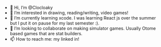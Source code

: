 - 👋 Hi, I’m @Clocloaky
- 👀 I’m interested in drawing, reading/writing, video games!
- 🌱 I’m currently learning xcode. I was learning React js over the summer but I put it on pause for my last semester :).
- 💞️ I’m looking to collaborate on making simulator games. Usually Otome based games that are stat builders.
- 📫 How to reach me: my linked in!

<!---
Clocloaky/Clocloaky is a ✨ special ✨ repository because its `README.md` (this file) appears on your GitHub profile.
You can click the Preview link to take a look at your changes.
--->
